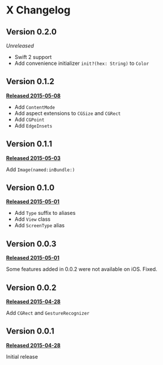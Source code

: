 # X Changelog

## Version 0.2.0
*Unreleased*

* Swift 2 support
* Add convenience initializer `init?(hex: String)` to `Color`


## Version 0.1.2
**[Released 2015-05-08](https://github.com/soffes/X/releases/tag/v0.1.2)**

* Add `ContentMode`
* Add aspect extensions to `CGSize` and `CGRect`
* Add `CGPoint`
* Add `EdgeInsets`


## Version 0.1.1
**[Released 2015-05-03](https://github.com/soffes/X/releases/tag/v0.1.1)**

Add `Image(named:inBundle:)`


## Version 0.1.0
**[Released 2015-05-01](https://github.com/soffes/X/releases/tag/v0.1.0)**

* Add `Type` suffix to aliases
* Add `View` class
* Add `ScreenType` alias


## Version 0.0.3
**[Released 2015-05-01](https://github.com/soffes/X/releases/tag/v0.0.3)**

Some features added in 0.0.2 were not available on iOS. Fixed.


## Version 0.0.2
**[Released 2015-04-28](https://github.com/soffes/X/releases/tag/v0.0.2)**

Add `CGRect` and `GestureRecognizer`


## Version 0.0.1
**[Released 2015-04-28](https://github.com/soffes/X/releases/tag/v0.0.1)**

Initial release
